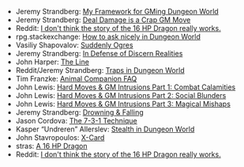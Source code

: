 * Jeremy Strandberg: [My Framework for GMing Dungeon World](https://spoutinglore.blogspot.com/2020/01/my-framework-for-gming-dungeon-world.html)
* Jeremy Strandberg: [Deal Damage is a Crap GM Move](https://spoutinglore.blogspot.com/2019/01/deal-damage-is-crap-gm-move.html)
* Reddit: [I don't think the story of the 16 HP Dragon really works.](https://www.reddit.com/r/DungeonWorld/comments/c5k7tu/i_dont_think_the_story_of_the_16_hp_dragon_really/)
* rpg.stackexchange: [How to ask nicely in Dungeon World](https://rpg.stackexchange.com/questions/65809/how-to-ask-nicely-in-dungeon-world)
* Vasiliy Shapovalov: [Suddenly Ogres](https://docs.google.com/document/d/1MC_W_qxY7kScRK_2arLhGvATX0HyQz6dTIKFj_HI2T4/edit)
* Jeremy Strandberg: [In Defense of Discern Realities](https://spoutinglore.blogspot.com/2018/08/in-defense-of-discern-realities.html)
* John Harper: [The Line](http://mightyatom.blogspot.com/2010/10/apocalypse-world-crossing-line.html)
* Reddit/Jeremy Strandberg: [Traps in Dungeon World](https://www.reddit.com/r/DungeonWorld/comments/7vbojb/traps_in_dungeon_world/)
* Tim Franzke: [Animal Companion FAQ](https://docs.google.com/document/d/1MCAVL9DzB3EZqbzRb57YQgzZkuhE32x89vvSzVZ8Ke0/edit)
* John Lewis: [Hard Moves & GM Intrusions Part 1: Combat Calamities](http://rpgalchemy.com/hard-moves-gm-intrusions-1/)
* John Lewis: [Hard Moves & GM Intrusions Part 2: Social Blunders](http://www.rpgalchemy.com/hard-moves-gm-intrusions-2/)
* John Lewis: [Hard Moves & GM Intrusions Part 3: Magical Mishaps](http://www.rpgalchemy.com/hard-moves-gm-intrusions-part-3-magical-mishaps/)
* Jeremy Strandberg: [Drowning & Falling](https://spoutinglore.blogspot.com/2018/07/drowning-falling.html)
* Jason Cordova: [The 7-3-1 Technique](https://www.gauntlet-rpg.com/blog/the-7-3-1-technique)
* Kasper “Undreren” Allerslev: [Stealth in Dungeon World](https://partialsuccess.wordpress.com/2014/02/27/stealth-in-dungeon-world/)
* John Stavropoulos: [X-Card](https://docs.google.com/document/d/1SB0jsx34bWHZWbnNIVVuMjhDkrdFGo1_hSC2BWPlI3A/edit?pli=1)
* stras: [A 16 HP Dragon](https://www.latorra.org/2012/05/15/a-16-hp-dragon/)
* Reddit: [I don't think the story of the 16 HP Dragon really works.](https://www.reddit.com/r/DungeonWorld/comments/c5k7tu/i_dont_think_the_story_of_the_16_hp_dragon_really/)
